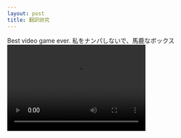 ```yaml
---
layout: post
title: 翻訳研究
---
```

Best video game ever.
私をナンパしないで、馬鹿なボックス
<video src="/images/boxes.webm" width="320" height="200" controls preload></video>
